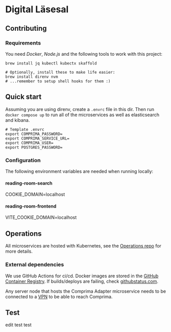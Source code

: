# Digital Läsesal

## Contributing

### Requirements

You need _Docker_, _Node.js_ and the following tools to work with this project:

```shell
brew install jq kubectl kubectx skaffold

# Optionally, install these to make life easier:
brew install direnv nvm
# ...remember to setup shell hooks for them :)
```

## Quick start

Assuming you are using direnv, create a `.envrc` file in this dir. Then run `docker compose up` to run all of the microservices as well as elasticsearch and kibana.

```
# Template .envrc
export COMPRIMA_PASSWORD=
export COMPRIMA_SERVICE_URL=
export COMPRIMA_USER=
export POSTGRES_PASSWORD=
```

### Configuration

The following environment variables are needed when running locally:

#### reading-room-search

COOKIE_DOMAIN=localhost

#### reading-room-frontend

VITE_COOKIE_DOMAIN=localhost

## Operations

All microservices are hosted with Kubernetes, see the [Operations repo](https://github.com/naringslivshistoria/operations) for more details.

### External dependencies

We use GitHub Actions for ci/cd. Docker images are stored in the [GitHub Container Registry](https://github.com/orgs/naringslivshistoria/packages). If builds/deploys are failing, check [githubstatus.com](https://www.githubstatus.com).

Any server node that hosts the Comprima Adapter microservice needs to be connected to a [VPN](https://github.com/naringslivshistoria/operations/blob/main/VPN.md) to be able to reach Comprima.

## Test

edit test test
